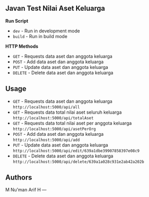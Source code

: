 ## **Javan Test Nilai Aset Keluarga**

**Run Script**

- `dev` - Run in development mode
- `build` - Run in build mode

**HTTP Methods**

- `GET` - Requests data aset dan anggota keluarga
- `POST` - Add data aset dan anggota keluarga
- `PUT` - Update data aset dan anggota keluarga
- `DELETE` - Delete data aset dan anggota keluarga

## **Usage**

- `GET` - Requests data aset dan anggota keluarga
  `http://localhost:5000/api/all`
- `GET` - Requests data total nilai aset seluruh keluarga
  `http://localhost:5000/api/totalAset`
- `GET` - Requests data total nilai aset per anggota keluarga
  `http://localhost:5000/api/asetPerOrg`
- `POST` - Add data aset dan anggota keluarga
  `http://localhost:5000/api/add`
- `PUT` - Update data aset dan anggota keluarga
  `http://localhost:5000/api/edit/639a1dbe39907858397e08c9`
- `DELETE` - Delete data aset dan anggota keluarga
  `http://localhost:5000/api/delete/639a1a028c931e2ab42a202b`

## **Authors**

M Nu'man Arif H —

<div align="center">
  <a href="https://github.com/akunumanarif">
  </a>
</div>
